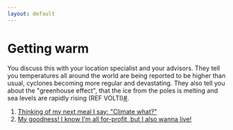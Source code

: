 ```yaml
---
layout: default
---
```


# Getting warm

You discuss this with your location specialist and your advisors. They tell you temperatures all around the world are being reported to be higher than usual, cyclones becoming more regular and devastating. They also tell you about the "greenhouse effect", that the ice from the poles is melting and sea levels are rapidly rising (REF VOLTI)[#](https://sararodrig.github.io/workforce-future/references). 

1. [Thinking of my next meal I say: "Climate what?" ](./scenario-21)
2. [My goodness! I know I'm all for-profit, but I also wanna live!](./scenario-22)
